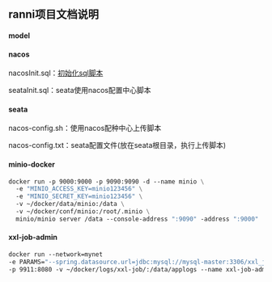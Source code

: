## ranni项目文档说明


#### model

#### nacos
 nacosInit.sql：[初始化sql脚本](https://github.com/alibaba/nacos/blob/master/config/src/main/resources/META-INF/nacos-db.sql)
 
 seataInit.sql：seata使用nacos配置中心脚本


#### seata
 nacos-config.sh：使用nacos配种中心上传脚本
 
 nacos-config.txt：seata配置文件(放在seata根目录，执行上传脚本)

#### minio-docker
```dockerfile
docker run -p 9000:9000 -p 9090:9090 -d --name minio \
  -e "MINIO_ACCESS_KEY=minio123456" \
  -e "MINIO_SECRET_KEY=minio123456" \
  -v ~/docker/data/minio:/data \
  -v ~/docker/conf/minio:/root/.minio \
  minio/minio server /data --console-address ":9090" -address ":9000"
```

#### xxl-job-admin
```dockerfile
docker run --network=mynet 
-e PARAMS="--spring.datasource.url=jdbc:mysql://mysql-master:3306/xxl_job?useUnicode=true&characterEncoding=UTF-8&autoReconnect=true&serverTimezone=Asia/Shanghai --spring.datasource.username=root --spring.datasource.password=root" 
-p 9911:8080 -v ~/docker/logs/xxl-job/:/data/applogs --name xxl-job-admin  -d xuxueli/xxl-job-admin:2.3.0
```
